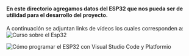 #### En este directorio agregamos datos del ESP32 que nos pueda ser de utilidad para el desarrollo del proyecto.


A continuación se adjuntan links de vídeos los cuales corresponden a:
![Curso sobre el Esp32](https://www.youtube.com/watch?v=VuJkqL2Ys3Y&list=PLCTD_CpMeEKTvjzabAvLGHakg-ql6t0q6)


![Cómo programar el ESP32 con Visual Studio Code y Platformio](https://www.youtube.com/watch?v=OuE7YBovWWE)